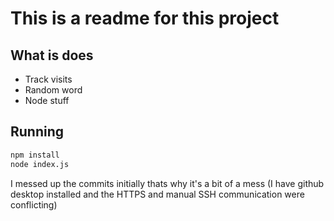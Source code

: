 # This is a readme for this project

## What is does
 - Track visits
 - Random word
 - Node stuff


 ## Running
```bash
npm install
node index.js
```

I messed up the commits initially thats why it's a bit of a mess (I have github desktop installed and the HTTPS and manual SSH communication were conflicting)